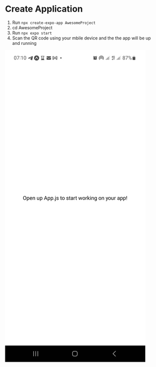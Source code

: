 # Create Application

  1. Run `npx create-expo-app AwesomeProject`
  2. cd AwesomeProject
  3. Run `npx expo start`
  4. Scan the QR code using your mbile device and the the app will be up and running
  
  ![Image of App home screen](assets/home.jpeg)
